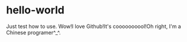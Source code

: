 # hello-world
Just test how to use.
Wow!I love Github!It's coooooooool!Oh right, I'm a Chinese programer^_^.
